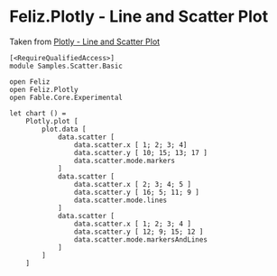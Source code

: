 # Feliz.Plotly - Line and Scatter Plot

Taken from [Plotly - Line and Scatter Plot](https://plot.ly/javascript/line-and-scatter/)

```fsharp:plotly-chart-scatter-basic
[<RequireQualifiedAccess>]
module Samples.Scatter.Basic

open Feliz
open Feliz.Plotly
open Fable.Core.Experimental

let chart () =
    Plotly.plot [
        plot.data [
            data.scatter [
                data.scatter.x [ 1; 2; 3; 4]
                data.scatter.y [ 10; 15; 13; 17 ]
                data.scatter.mode.markers
            ]
            data.scatter [
                data.scatter.x [ 2; 3; 4; 5 ]
                data.scatter.y [ 16; 5; 11; 9 ]
                data.scatter.mode.lines
            ]
            data.scatter [
                data.scatter.x [ 1; 2; 3; 4 ]
                data.scatter.y [ 12; 9; 15; 12 ]
                data.scatter.mode.markersAndLines
            ]
        ]
    ]
```